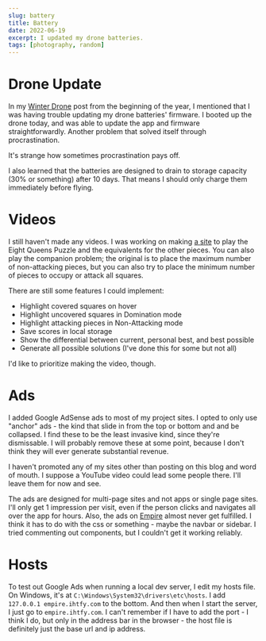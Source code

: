 ```yaml
---
slug: battery
title: Battery
date: 2022-06-19
excerpt: I updated my drone batteries.
tags: [photography, random]
---
```


# Drone Update

In my [Winter Drone](/winter-drone) post from the beginning of the year, I mentioned that I was having trouble updating my drone batteries' firmware. I booted up the drone today, and was able to update the app and firmware straightforwardly. Another problem that solved itself through procrastination.

It's strange how sometimes procrastination pays off.

I also learned that the batteries are designed to drain to storage capacity (30% or something) after 10 days. That means I should only charge them immediately before flying.

# Videos

I still haven't made any videos. I was working on making [a site](https://domination.ihtfy.com/) to play the Eight Queens Puzzle and the equivalents for the other pieces. You can also play the companion problem; the original is to place the maximum number of non-attacking pieces, but you can also try to place the minimum number of pieces to occupy or attack all squares.

There are still some features I could implement:

- Highlight covered squares on hover
- Highlight uncovered squares in Domination mode
- Highlight attacking pieces in Non-Attacking mode
- Save scores in local storage
- Show the differential between current, personal best, and best possible
- Generate all possible solutions (I've done this for some but not all)

I'd like to prioritize making the video, though.

# Ads

I added Google AdSense ads to most of my project sites. I opted to only use "anchor" ads - the kind that slide in from the top or bottom and and be collapsed. I find these to be the least invasive kind, since they're dismissable. I will probably remove these at some point, because I don't think they will ever generate substantial revenue.

I haven't promoted any of my sites other than posting on this blog and word of mouth. I suppose a YouTube video could lead some people there. I'll leave them for now and see.

The ads are designed for multi-page sites and not apps or single page sites. I'll only get 1 impression per visit, even if the person clicks and navigates all over the app for hours. Also, the ads on [Empire](https://empire.ihtfy.com/) almost never get fulfilled. I think it has to do with the css or something - maybe the navbar or sidebar. I tried commenting out components, but I couldn't get it working reliably.

# Hosts

To test out Google Ads when running a local dev server, I edit my hosts file. On Windows, it's at `C:\Windows\System32\drivers\etc\hosts`. I add `127.0.0.1 empire.ihtfy.com` to the bottom. And then when I start the server, I just go to `empire.ihtfy.com`. I can't remember if I have to add the port - I think I do, but only in the address bar in the browser - the host file is definitely just the base url and ip address.
